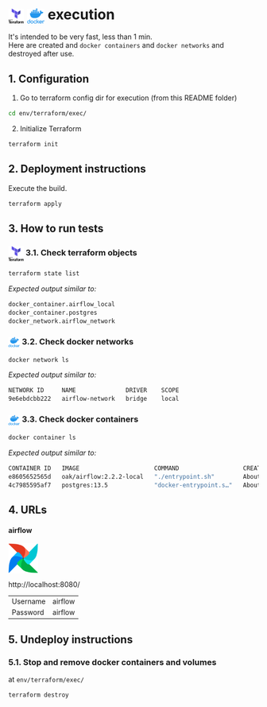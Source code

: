 # <img src="img/terraform.png" alt="Terraform" height="30" style="vertical-align: middle;"> <img src="img/docker.png" alt="docker" height="30" style="vertical-align: middle;"> execution

It's intended to be very fast, less than 1 min.   
Here are created and `docker containers` and `docker networks` and destroyed after use.  

## 1. Configuration

1. Go to terraform config dir for execution (from this README folder)
   
```bash
cd env/terraform/exec/
```

2. Initialize Terraform

```bash
terraform init
```

## 2. Deployment instructions

Execute the build.  

```bash
terraform apply
```

## 3. How to run tests

### <img src="img/terraform.png" alt="Terraform" height="30" style="vertical-align: middle;"> 3.1. Check terraform objects

```bash
terraform state list
```

*Expected output similar to:*

```bash
docker_container.airflow_local
docker_container.postgres
docker_network.airflow_network
```

### <img src="img/docker.png" alt="docker" height="20" style="vertical-align: middle;"> 3.2. Check docker networks

```bash
docker network ls
```

*Expected output similar to:*

```bash
NETWORK ID     NAME              DRIVER    SCOPE
9e6ebdcbb222   airflow-network   bridge    local
```

### <img src="img/docker.png" alt="docker" height="20" style="vertical-align: middle;"> 3.3. Check docker containers

```bash
docker container ls
```

*Expected output similar to:*

```bash
CONTAINER ID   IMAGE                     COMMAND                  CREATED              STATUS                        PORTS                    NAMES
e8605652565d   oak/airflow:2.2.2-local   "./entrypoint.sh"        About a minute ago   Up About a minute (healthy)   0.0.0.0:8080->8080/tcp   airflow-local
4c7985595af7   postgres:13.5             "docker-entrypoint.s…"   About a minute ago   Up About a minute (healthy)   0.0.0.0:5432->5432/tcp   postgres
```

## 4. URLs

#### airflow

[<img src="img/airflow.png" alt="Apache Airflow" height="60" style="vertical-align: middle;">](http://localhost:8080/)

http://localhost:8080/

|          |         |
|----------|---------|
| Username | airflow |
| Password | airflow |


## 5. Undeploy instructions

### 5.1. Stop and remove docker containers and volumes

at `env/terraform/exec/`  

```bash
terraform destroy
```
